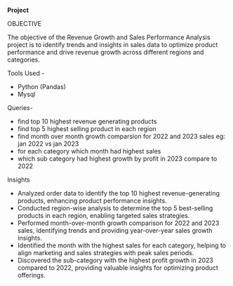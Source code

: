 **Project**

  OBJECTIVE
  
   
  The objective of the Revenue Growth and Sales Performance Analysis project is to identify trends and insights in sales data to optimize product performance and drive revenue growth across different regions and categories.

  Tools Used - 

  * Python (Pandas)
  * Mysql

  Queries-
  
  * find top 10 highest revenue generating products
  * find top 5 highest selling product in each region
  * find month over month  growth comparsion for 2022 and 2023 sales eg: jan 2022 vs jan 2023
  * for each category which month had highest sales
  * which sub category had highest growth by profit in 2023 compare to 2022

  Insights


  * Analyzed order data to identify the top 10 highest revenue-generating products, enhancing product performance insights.
  * Conducted region-wise analysis to determine the top 5 best-selling products in each region, enabling targeted sales strategies.
  * Performed month-over-month growth comparison for 2022 and 2023 sales, identifying trends and providing year-over-year sales growth insights.
  * Identified the month with the highest sales for each category, helping to align marketing and sales strategies with peak sales periods.
  * Discovered the sub-category with the highest profit growth in 2023 compared to 2022, providing valuable insights for optimizing product offerings.
    
